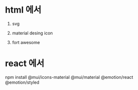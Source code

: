 
# html 에서 
1. svg

2. material desing icon

3. fort awesome 

# react 에서 
npm install @mui/icons-material @mui/material @emotion/react @emotion/styled